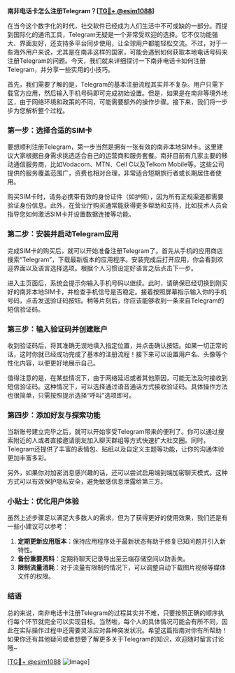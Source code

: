 **南非电话卡怎么注册Telegram？[[TG💪+ @esim1088](https://t.me/s/esim1088)]**

在当今这个数字化的时代，社交软件已经成为人们生活中不可或缺的一部分。而提到国际化的通讯工具，Telegram无疑是一个非常受欢迎的选择。它不仅功能强大、界面友好，还支持多平台同步使用，让全球用户都能轻松交流。不过，对于一些海外用户来说，尤其是在南非这样的国家，可能会遇到如何获取本地电话号码来注册Telegram的问题。今天，我们就来详细探讨一下南非电话卡如何注册Telegram，并分享一些实用的小技巧。

首先，我们需要了解的是，Telegram的基本注册流程其实并不复杂。用户只需下载官方应用，然后输入手机号码即可完成初始设置。但是，如果是在南非等境外地区，由于网络环境和政策的不同，可能需要额外的操作步骤。接下来，我们将一步步为您解析整个过程。

### 第一步：选择合适的SIM卡

要想顺利注册Telegram，第一步当然是拥有一张有效的南非本地SIM卡。这里建议大家根据自身需求挑选适合自己的运营商和服务套餐。南非目前有几家主要的移动通信服务商，比如Vodacom、MTN、Cell C以及Telkom Mobile等。这些公司提供的服务覆盖范围广，资费也相对合理，非常适合短期旅行者或长期居住者使用。

购买SIM卡时，请务必携带有效的身份证件（如护照），因为所有正规渠道都需要验证身份信息。此外，在营业厅购买通常能获得更多帮助和支持，比如技术人员会指导您如何激活SIM卡并设置数据连接等功能。

### 第二步：安装并启动Telegram应用

完成SIM卡的购买后，就可以开始准备注册Telegram了。首先从手机的应用商店搜索“Telegram”，下载最新版本的应用程序。安装完成后打开应用，你会看到欢迎界面以及语言选择选项。根据个人习惯设定好语言之后点击下一步。

进入主页面后，系统会提示你输入手机号码以继续。此时，请确保已经切换到刚买好的南非本地SIM卡，并检查手机信号是否稳定。接着按照屏幕指示输入你的手机号码，点击发送验证码按钮。稍等片刻后，你应该能够收到一条来自Telegram的短信验证码。

### 第三步：输入验证码并创建账户

收到验证码后，将其准确无误地填入指定位置，并点击确认按钮。如果一切正常的话，这时你就已经成功完成了基本的注册流程！接下来可以设置用户名、头像等个性化内容，以便更好地展示自己。

值得注意的是，在某些情况下，由于网络延迟或者其他原因，可能无法及时接收到短信验证码。这种情况下，可以选择通过语音通话方式接收验证码。具体操作方法也很简单，只需按照提示选择“呼叫”选项即可。

### 第四步：添加好友与探索功能

当新账号建立完毕之后，就可以开始享受Telegram带来的便利了。你可以通过搜索附近的人或者直接邀请朋友加入聊天群组等方式快速扩大社交圈。同时，Telegram还提供了丰富的表情包、贴纸以及自定义主题等功能，让你的沟通体验更加丰富多彩。

另外，如果你对加密消息感兴趣的话，还可以尝试启用端到端加密聊天模式。这种方式可以有效保护隐私安全，避免敏感信息泄露给第三方。

### 小贴士：优化用户体验

虽然上述步骤足以满足大多数人的需求，但为了获得更好的使用效果，我们还是有一些小建议可以参考：

1. **定期更新应用版本**：保持应用程序处于最新状态有助于修复已知问题并引入新特性。
2. **备份重要资料**：定期将聊天记录导出至云端存储空间以防丢失。
3. **限制流量消耗**：对于流量有限制的情况下，可以调整自动下载图片视频等媒体文件的权限。

### 结语

总的来说，南非电话卡注册Telegram的过程其实并不难，只要按照正确的顺序执行每个环节就完全可以实现目标。当然啦，每个人的具体情况可能会有所不同，因此在实际操作过程中还需要灵活应对各种突发状况。希望这篇指南对你有所帮助！如果你还有其他疑问或者想要了解更多关于Telegram的知识，欢迎随时留言讨论哦~

[[TG💪+ @esim1088](https://t.me/s/esim1088) ![Image](https://i.postimg.cc/4NQfJmqS/Snipaste-2025-05-13-00-14-12.png)]